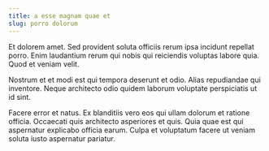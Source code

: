 ```yaml
---
title: a esse magnam quae et
slug: porro dolorum
---
```


Et dolorem amet. Sed provident soluta officiis rerum ipsa incidunt repellat porro. Enim laudantium rerum qui nobis qui reiciendis voluptas labore quia. Quod et veniam velit.

Nostrum et et modi est qui tempora deserunt et odio. Alias repudiandae qui inventore. Neque architecto odio quidem laborum voluptate perspiciatis ut id sint.

Facere error et natus. Ex blanditiis vero eos qui ullam dolorum et ratione officia. Occaecati quis architecto asperiores et quis. Quia quae est qui aspernatur explicabo officia earum. Culpa et voluptatum facere ut veniam soluta iusto aspernatur pariatur.
